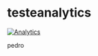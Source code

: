 # testeanalytics

[![Analytics](https://ga-beacon.appspot.com/UA-40725207-9/contentful-labs/awesome-contentful)](https://github.com/contentful-labs/awesome-contentful)

pedro
